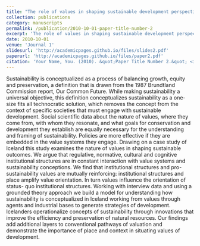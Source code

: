 ```yaml
---
title: "The role of values in shaping sustainable development perspectives and outcomes: A case study of Iceland"
collection: publications
category: manuscripts
permalink: /publication/2010-10-01-paper-title-number-2
excerpt: 'The role of values in shaping sustainable development perspectives and outcomes: A case study of Iceland.'
date: 2010-10-01
venue: 'Journal 1'
slidesurl: 'http://academicpages.github.io/files/slides2.pdf'
paperurl: 'http://academicpages.github.io/files/paper2.pdf'
citation: 'Your Name, You. (2010). &quot;Paper Title Number 2.&quot; <i>Journal 1</i>. 1(2).'
---
```


Sustainability is conceptualized as a process of balancing growth, equity and preservation, a definition that is drawn from the 1987 Brundtland Commission report, Our Common Future. While making sustainability a universal objective, this definition conceptualizes sustainability as a one-size fits all technocratic solution, which removes the concept from the context of specific societies that must engage with sustainable development. Social scientific data about the nature of values, where they come from, with whom they resonate, and what goals for conservation and development they establish are equally necessary for the understanding and framing of sustainability. Policies are more effective if they are embedded in the value systems they engage. Drawing on a case study of Iceland this study examines the nature of values in shaping sustainable outcomes. We argue that regulative, normative, cultural and cognitive institutional structures are in constant interaction with value systems and sustainability conceptions. We find that institutional structures and pro-sustainability values are mutually reinforcing: institutional structures and place amplify value orientation. In turn values influence the orientation of status- quo institutional structures. Working with interview data and using a grounded theory approach we build a model for understanding how sustainability is conceptualized in Iceland working from values through agents and industrial bases to generate strategies of development. Icelanders operationalize concepts of sustainability through innovations that improve the efficiency and preservation of natural resources. Our findings add additional layers to conventional pathways of valuation and demonstrate the importance of place and context in situating values of development.
